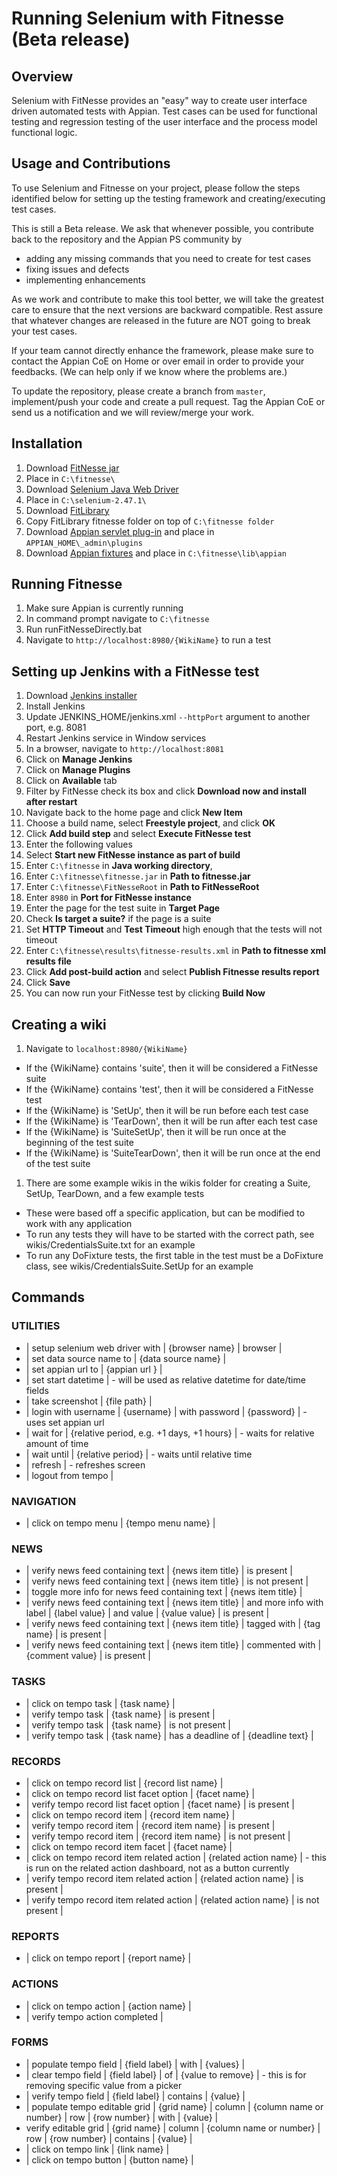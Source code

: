 # Running Selenium with Fitnesse (Beta release)

## Overview

Selenium with FitNesse provides an "easy" way to create user interface driven automated tests with Appian. Test cases can be used for functional testing and regression testing of the user interface and the process model functional logic.

## Usage and Contributions

To use Selenium and Fitnesse on your project, please follow the steps identified below for setting up the testing framework and creating/executing test cases.

This is still a Beta release. We ask that whenever possible, you contribute back to the repository and the Appian PS community by 
* adding any missing commands that you need to create for test cases
* fixing issues and defects
* implementing enhancements

As we work and contribute to make this tool better, we will take the greatest care to ensure that the next versions are backward compatible. Rest assure that whatever changes are released in the future are NOT going to break your test cases.

If your team cannot directly enhance the framework, please make sure to contact the Appian CoE on Home or over email in order to provide your feedbacks. (We can help only if we know where the problems are.)

To update the repository, please create a branch from `master`, implement/push your code and create a pull request. Tag the Appian CoE or send us a notification and we will review/merge your work.

## Installation

1. Download [FitNesse jar](http://www.fitnesse.org)
 1. Place in ```C:\fitnesse\```
1. Download [Selenium Java Web Driver](http://www.seleniumhq.org/download/)
 1. Place in ```C:\selenium-2.47.1\```
1. Download [FitLibrary](http://sourceforge.net/projects/fitlibrary/)
 1. Copy FitLibrary fitnesse folder on top of ```C:\fitnesse folder```
1. Download [Appian servlet plug-in](https://github.com/appianps/ps-ext-AutomatedTestFramework/blob/master/plugins/AutomatedTestServlet/AppianAutomatedTestServlet.1.0.0.jar) and place in ```APPIAN_HOME\_admin\plugins```
1. Download [Appian fixtures](https://github.com/appianps/ps-ext-AutomatedTestFramework/blob/master/appian-fixtures.jar) and place in ```C:\fitnesse\lib\appian```

## Running Fitnesse

1. Make sure Appian is currently running
1. In command prompt navigate to ```C:\fitnesse```
1. Run runFitNesseDirectly.bat
1. Navigate to ```http://localhost:8980/{WikiName}``` to run a test

## Setting up Jenkins with a FitNesse test

1. Download [Jenkins installer](https://jenkins-ci.org/)
1. Install Jenkins
 1. Update JENKINS_HOME/jenkins.xml ```--httpPort``` argument to another port, e.g. 8081
 1. Restart Jenkins service in Window services
1. In a browser, navigate to ```http://localhost:8081```
1. Click on **Manage Jenkins**
1. Click on **Manage Plugins**
1. Click on **Available** tab
1. Filter by FitNesse check its box and click **Download now and install after restart**
1. Navigate back to the home page and click **New Item**
1. Choose a build name, select **Freestyle project**, and click **OK**
1. Click **Add build step** and select **Execute FitNesse test**
1. Enter the following values
 1. Select **Start new FitNesse instance as part of build**
 1. Enter ```C:\fitnesse``` in **Java working directory**, 
 1. Enter ```C:\fitnesse\fitnesse.jar``` in **Path to fitnesse.jar**
 1. Enter ```C:\fitnesse\FitNesseRoot``` in **Path to FitNesseRoot**
 1. Enter ```8980``` in **Port for FitNesse instance**
 1. Enter the page for the test suite in **Target Page**
 1. Check **Is target a suite?** if the page is a suite
 1. Set **HTTP Timeout** and **Test Timeout** high enough that the tests will not timeout
 1. Enter ```C:\fitnesse\results\fitnesse-results.xml``` in **Path to fitnesse xml results file**
1. Click **Add post-build action** and select **Publish Fitnesse results report**
1. Click **Save**
1. You can now run your FitNesse test by clicking **Build Now**

## Creating a wiki
1. Navigate to ```localhost:8980/{WikiName}```
 * If the {WikiName} contains 'suite', then it will be considered a FitNesse suite
 * If the {WikiName} contains 'test', then it will be considered a FitNesse test
 * If the {WikiName} is 'SetUp', then it will be run before each test case
 * If the {WikiName} is 'TearDown', then it will be run after each test case
 * If the {WikiName} is 'SuiteSetUp', then it will be run once at the beginning of the test suite
 * If the {WikiName} is 'SuiteTearDown', then it will be run once at the end of the test suite
1. There are some example wikis in the wikis folder for creating a Suite, SetUp, TearDown, and a few example tests
 * These were based off a specific application, but can be modified to work with any application
 * To run any tests they will have to be started with the correct path, see wikis/CredentialsSuite.txt for an example
 * To run any DoFixture tests, the first table in the test must be a DoFixture class, see wikis/CredentialsSuite.SetUp for an example
 
## Commands

### UTILITIES
* | setup selenium web driver with | {browser name} | browser |
* | set data source name to | {data source name} |
* | set appian url to | {appian url } |
* | set start datetime | - will be used as relative datetime for date/time fields
* | take screenshot | {file path} |
* | login with username | {username} | with password | {password} | - uses set appian url
* | wait for | {relative period, e.g. +1 days, +1 hours} | - waits for relative amount of time
* | wait until | {relative period} | - waits until relative time
* | refresh | - refreshes screen
* | logout from tempo |

### NAVIGATION
* | click on tempo menu | {tempo menu name} |

### NEWS
* | verify news feed containing text | {news item title} | is present |
* | verify news feed containing text | {news item title} | is not present |
* | toggle more info for news feed containing text | {news item title} |
* | verify news feed containing text | {news item title} | and more info with label | {label value} | and value | {value value} | is present |
* | verify news feed containing text | {news item title} | tagged with | {tag name} | is present |
* | verify news feed containing text | {news item title} | commented with | {comment value} | is present |

### TASKS
* | click on tempo task | {task name} |
* | verify tempo task | {task name} | is present |
* | verify tempo task | {task name} | is not present |
* | verify tempo task | {task name} | has a deadline of | {deadline text} |

### RECORDS
* | click on tempo record list | {record list name} |
* | click on tempo record list facet option | {facet name} |
* | verify tempo record list facet option | {facet name} | is present |
* | click on tempo record item | {record item name} |
* | verify tempo record item | {record item name} | is present |
* | verify tempo record item | {record item name} | is not present |
* | click on tempo record item facet | {facet name} |
* | click on tempo record item related action | {related action name} | - this is run on the related action dashboard, not as a button currently
* | verify tempo record item related action | {related action name} | is present |
* | verify tempo record item related action | {related action name} | is not present |

### REPORTS
* | click on tempo report | {report name} |

### ACTIONS
* | click on tempo action | {action name} |
* | verify tempo action completed |

### FORMS
* | populate tempo field | {field label} | with | {values} |
* | clear tempo field | {field label} | of | {value to remove} | - this is for removing specific value from a picker
* | verify tempo field | {field label} | contains | {value} |
* | populate tempo editable grid | {grid name} | column | {column name or number} | row | {row number} | with | {value} |
* verify editable grid | {grid name} | column | {column name or number} | row | {row number} | contains | {value} |
* | click on tempo link | {link name} |
* | click on tempo button | {button name} |

